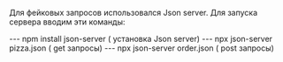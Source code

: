 Для фейковых запросов использовался Json server. Для запуска сервера вводим эти команды:

--- npm install json-server  ( установка Json server)
--- npx json-server pizza.json ( get запросы)
--- npx json-server order.json ( post запросы)


